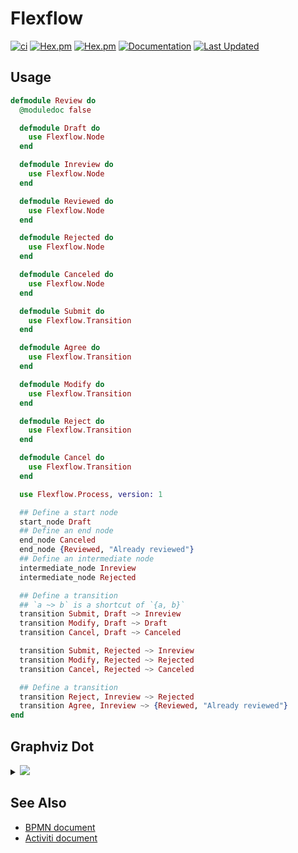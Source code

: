 # Flexflow

[![ci](https://github.com/clszzyh/flexflow/workflows/ci/badge.svg)](https://github.com/clszzyh/flexflow/actions)
[![Hex.pm](https://img.shields.io/hexpm/v/flexflow)](http://hex.pm/packages/flexflow)
[![Hex.pm](https://img.shields.io/hexpm/dt/flexflow)](http://hex.pm/packages/flexflow)
[![Documentation](https://img.shields.io/badge/hexdocs-latest-blue.svg)](https://hexdocs.pm/flexflow/readme.html)
[![Last Updated](https://img.shields.io/github/last-commit/clszzyh/flexflow.svg)](https://github.com/clszzyh/flexflow/commits/master)

<!-- MDOC -->

## Usage

```elixir
defmodule Review do
  @moduledoc false

  defmodule Draft do
    use Flexflow.Node
  end

  defmodule Inreview do
    use Flexflow.Node
  end

  defmodule Reviewed do
    use Flexflow.Node
  end

  defmodule Rejected do
    use Flexflow.Node
  end

  defmodule Canceled do
    use Flexflow.Node
  end

  defmodule Submit do
    use Flexflow.Transition
  end

  defmodule Agree do
    use Flexflow.Transition
  end

  defmodule Modify do
    use Flexflow.Transition
  end

  defmodule Reject do
    use Flexflow.Transition
  end

  defmodule Cancel do
    use Flexflow.Transition
  end

  use Flexflow.Process, version: 1

  ## Define a start node
  start_node Draft
  ## Define an end node
  end_node Canceled
  end_node {Reviewed, "Already reviewed"}
  ## Define an intermediate node
  intermediate_node Inreview
  intermediate_node Rejected

  ## Define a transition
  ## `a ~> b` is a shortcut of `{a, b}`
  transition Submit, Draft ~> Inreview
  transition Modify, Draft ~> Draft
  transition Cancel, Draft ~> Canceled

  transition Submit, Rejected ~> Inreview
  transition Modify, Rejected ~> Rejected
  transition Cancel, Rejected ~> Canceled

  ## Define a transition
  transition Reject, Inreview ~> Rejected
  transition Agree, Inreview ~> {Reviewed, "Already reviewed"}
end
```

<!-- MDOC -->

## Graphviz Dot

<details>
<summary><img src="https://g.gravizo.com/source/custom_mark10?https%3A%2F%2Fraw.githubusercontent.com%2Fclszzyh%2Fflexflow%2Fmaster%2FREADME.md"></summary>

```dot
// custom_mark10
digraph review {
  aize = "4,4";
  draft [label=draft,shape=doublecircle,color=".7 .3 1.0"];
  canceled [label=canceled,shape=circle,color=red];
  Already_reviewed [label=Already_reviewed,shape=circle,color=red];
  inreview [label=inreview,shape=box];
  rejected [label=rejected,shape=box];
  draft -> inreview [label=submit];
  draft -> draft [label=modify,color=blue];
  draft -> canceled [label=cancel];
  rejected -> inreview [label=submit];
  rejected -> rejected [label=modify,color=blue];
  rejected -> canceled [label=cancel];
  inreview -> rejected [label=reject];
  inreview -> Already_reviewed [label=agree];
}
// custom_mark10
```
</details>


## See Also

* [BPMN document](https://www.omg.org/spec/BPMN/2.0/PDF)
* [Activiti document](http://www.mossle.com/docs/activiti/index.html#bpmn20)
